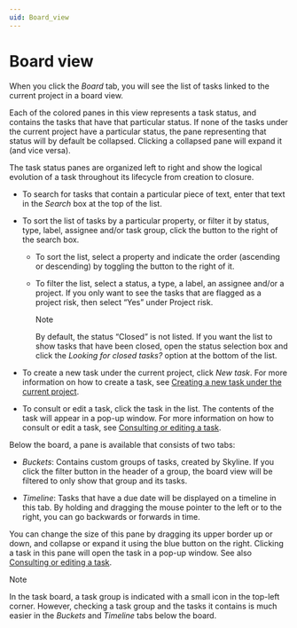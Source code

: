 ```yaml
---
uid: Board_view
---
```


# Board view

When you click the *Board* tab, you will see the list of tasks linked to the current project in a board view.

Each of the colored panes in this view represents a task status, and contains the tasks that have that particular status. If none of the tasks under the current project have a particular status, the pane representing that status will by default be collapsed. Clicking a collapsed pane will expand it (and vice versa).

The task status panes are organized left to right and show the logical evolution of a task throughout its lifecycle from creation to closure.

- To search for tasks that contain a particular piece of text, enter that text in the *Search* box at the top of the list.

- To sort the list of tasks by a particular property, or filter it by status, type, label, assignee and/or task group, click the button to the right of the search box.

  - To sort the list, select a property and indicate the order (ascending or descending) by toggling the button to the right of it.

  - To filter the list, select a status, a type, a label, an assignee and/or a project. If you only want to see the tasks that are flagged as a project risk, then select “Yes” under Project risk.

    > [!NOTE]
    > By default, the status “Closed” is not listed. If you want the list to show tasks that have been closed, open the status selection box and click the *Looking for closed tasks?* option at the bottom of the list.

- To create a new task under the current project, click *New task*. For more information on how to create a task, see [Creating a new task under the current project](xref:Creating_a_new_task_under_the_current_project).

- To consult or edit a task, click the task in the list. The contents of the task will appear in a pop-up window. For more information on how to consult or edit a task, see [Consulting or editing a task](xref:Consulting_or_editing_a_task).

Below the board, a pane is available that consists of two tabs:

- *Buckets*: Contains custom groups of tasks, created by Skyline. If you click the filter button in the header of a group, the board view will be filtered to only show that group and its tasks.

- *Timeline*: Tasks that have a due date will be displayed on a timeline in this tab. By holding and dragging the mouse pointer to the left or to the right, you can go backwards or forwards in time.

You can change the size of this pane by dragging its upper border up or down, and collapse or expand it using the blue button on the right. Clicking a task in this pane will open the task in a pop-up window. See also [Consulting or editing a task](xref:Consulting_or_editing_a_task).

> [!NOTE]
> In the task board, a task group is indicated with a small icon in the top-left corner. However, checking a task group and the tasks it contains is much easier in the *Buckets* and *Timeline* tabs below the board.
